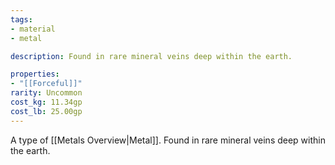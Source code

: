```yaml
---
tags:
- material
- metal

description: Found in rare mineral veins deep within the earth.

properties:
- "[[Forceful]]"
rarity: Uncommon
cost_kg: 11.34gp
cost_lb: 25.00gp
---
```

A type of [[Metals Overview|Metal]]. Found in rare mineral veins deep within the earth.